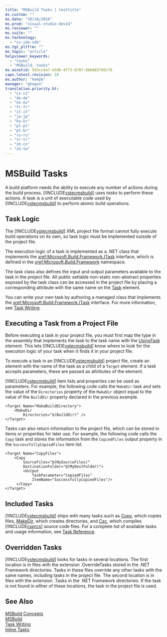 ```yaml
---
title: "MSBuild Tasks | testtitle"
ms.custom: ""
ms.date: "10/18/2016"
ms.prod: "visual-studio-dev14"
ms.reviewer: ""
ms.suite: ""
ms.technology: 
  - "vs-ide-sdk"
ms.tgt_pltfrm: ""
ms.topic: "article"
helpviewer_keywords: 
  - "tasks"
  - "MSBuild, tasks"
ms.assetid: 5d3cc4a7-e5db-4f73-b707-8b6882fddcf8
caps.latest.revision: 18
ms.author: "kempb"
manager: "ghogen"
translation.priority.ht: 
  - "cs-cz"
  - "de-de"
  - "es-es"
  - "fr-fr"
  - "it-it"
  - "ja-jp"
  - "ko-kr"
  - "pl-pl"
  - "pt-br"
  - "ru-ru"
  - "tr-tr"
  - "zh-cn"
  - "zh-tw"
---
```

# MSBuild Tasks
A build platform needs the ability to execute any number of actions during the build process. [!INCLUDE[vstecmsbuild](../extensibility-internals/includes/vstecmsbuild_md.md)] uses *tasks* to perform these actions. A task is a unit of executable code used by [!INCLUDE[vstecmsbuild](../extensibility-internals/includes/vstecmsbuild_md.md)] to perform atomic build operations.  
  
## Task Logic  
 The [!INCLUDE[vstecmsbuild](../extensibility-internals/includes/vstecmsbuild_md.md)] XML project file format cannot fully execute build operations on its own, so task logic must be implemented outside of the project file.  
  
 The execution logic of a task is implemented as a .NET class that implements the <xref:Microsoft.Build.Framework.ITask> interface, which is defined in the <xref:Microsoft.Build.Framework> namespace.  
  
 The task class also defines the input and output parameters available to the task in the project file. All public settable non-static non-abstract properties exposed by the task class can be accessed in the project file by placing a corresponding attribute with the same name on the [Task](../reference/task-element--msbuild-.md) element.  
  
 You can write your own task by authoring a managed class that implements the <xref:Microsoft.Build.Framework.ITask> interface. For more information, see [Task Writing](../reference/task-writing.md).  
  
## Executing a Task from a Project File  
 Before executing a task in your project file, you must first map the type in the assembly that implements the task to the task name with the [UsingTask](../reference/usingtask-element--msbuild-.md) element. This lets [!INCLUDE[vstecmsbuild](../extensibility-internals/includes/vstecmsbuild_md.md)] know where to look for the execution logic of your task when it finds it in your project file.  
  
 To execute a task in an [!INCLUDE[vstecmsbuild](../extensibility-internals/includes/vstecmsbuild_md.md)] project file, create an element with the name of the task as a child of a `Target` element. If a task accepts parameters, these are passed as attributes of the element.  
  
 [!INCLUDE[vstecmsbuild](../extensibility-internals/includes/vstecmsbuild_md.md)] item lists and properties can be used as parameters. For example, the following code calls the `MakeDir` task and sets the value of the `Directories` property of the `MakeDir` object equal to the value of the `BuildDir` property declared in the previous example.  
  
```  
<Target Name="MakeBuildDirectory">  
    <MakeDir  
        Directories="$(BuildDir)" />  
</Target>  
```  
  
 Tasks can also return information to the project file, which can be stored in items or properties for later use. For example, the following code calls the `Copy` task and stores the information from the `CopiedFiles` output property in the `SuccessfullyCopiedFiles` item list.  
  
```  
<Target Name="CopyFiles">  
    <Copy  
        SourceFiles="@(MySourceFiles)"  
        DestinationFolder="@(MyDestFolder)">  
        <Output  
            TaskParameter="CopiedFiles"  
            ItemName="SuccessfullyCopiedFiles"/>  
     </Copy>  
</Target>  
```  
  
## Included Tasks  
 [!INCLUDE[vstecmsbuild](../extensibility-internals/includes/vstecmsbuild_md.md)] ships with many tasks such as [Copy](../reference/copy-task.md), which copies files, [MakeDir](../reference/makedir-task.md), which creates directories, and [Csc](../reference/csc-task.md), which compiles [!INCLUDE[csprcs](../data-tools/includes/csprcs_md.md)] source code files. For a complete list of available tasks and usage information, see [Task Reference](../reference/msbuild-task-reference.md).  
  
## Overridden Tasks  
 [!INCLUDE[vstecmsbuild](../extensibility-internals/includes/vstecmsbuild_md.md)] looks for tasks in several locations. The first location is in files with the extension .OverrideTasks stored in the .NET Framework directories. Tasks in these files override any other tasks with the same names, including tasks in the project file. The second location is in files with the extension .Tasks in the .NET Framework directories. If the task is not found in either of these locations, the task in the project file is used.  
  
## See Also  
 [MSBuild Concepts](../reference/msbuild-concepts.md)   
 [MSBuild](../reference/msbuild1.md)   
 [Task Writing](../reference/task-writing.md)   
 [Inline Tasks](../reference/msbuild-inline-tasks.md)